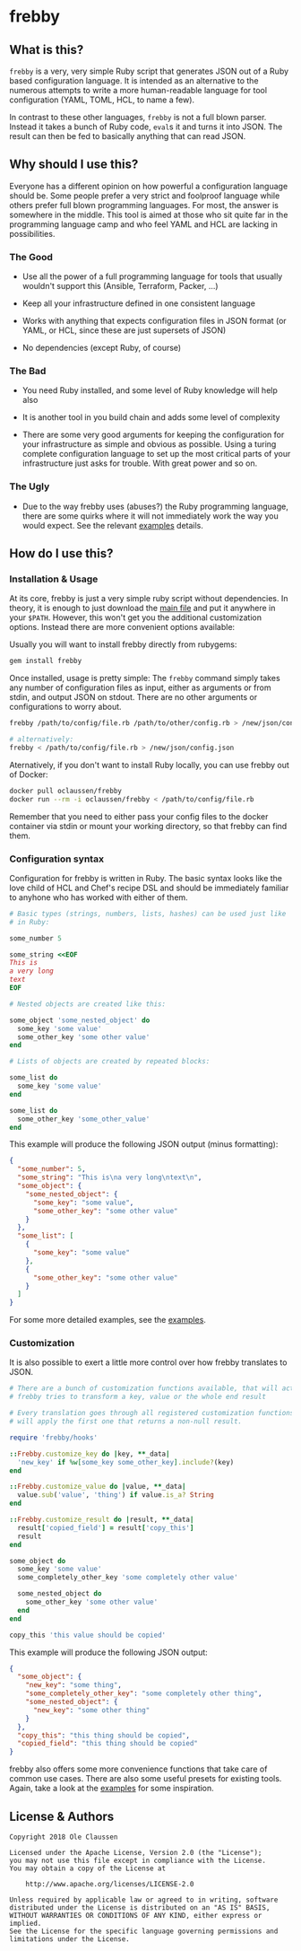# frebby

## What is this?

`frebby` is a very, very simple Ruby script that generates JSON out of a Ruby
based configuration language. It is intended as an alternative to the numerous
attempts to write a more human-readable language for tool configuration (YAML,
TOML, HCL, to name a few).

In contrast to these other languages, `frebby` is not a full blown parser.
Instead it takes a bunch of Ruby code, `eval`s it  and turns it into JSON. The
result can then be fed to basically anything that can read JSON.

## Why should I use this?

Everyone has a different opinion on how powerful a configuration language should
be. Some people prefer a very strict and foolproof language while others prefer
full blown programming languages. For most, the answer is somewhere in the
middle. This tool is aimed at those who sit quite far in the programming
language camp and who feel YAML and HCL are lacking in possibilities.

### The Good

* Use all the power of a full programming language for tools that usually
  wouldn't support this (Ansible, Terraform, Packer, ...)

* Keep all your infrastructure defined in one consistent language

* Works with anything that expects configuration files in JSON format
  (or YAML, or HCL, since these are just supersets of JSON)

* No dependencies (except Ruby, of course)

### The Bad

* You need Ruby installed, and some level of Ruby knowledge will help also

* It is another tool in you build chain and adds some level of complexity

* There are some very good arguments for keeping the configuration for your
  infrastructure as simple and obvious as possible. Using a turing complete
  configuration language to set up the most critical parts of your
  infrastructure just asks for trouble. With great power and so on.

### The Ugly

* Due to the way frebby uses (abuses?) the Ruby programming language, there
  are some quirks where it will not immediately work the way you would expect.
  See the relevant [examples](examples/04_quirks) details.

## How do I use this?

### Installation & Usage

At its core, frebby is just a very simple ruby script without dependencies. In
theory, it is enough to just download the [main file](bin/frebby) and put it
anywhere in your `$PATH`. However, this won't get you the additional customization
options. Instead there are more convenient options available:

Usually you will want to install frebby directly from rubygems:

```bash
gem install frebby
```

Once installed, usage is pretty simple: The `frebby` command simply takes any
number of configuration files as input, either as arguments or from stdin,
and output JSON on stdout. There are no other arguments or configurations
to worry about.

```bash
frebby /path/to/config/file.rb /path/to/other/config.rb > /new/json/config.json

# alternatively:
frebby < /path/to/config/file.rb > /new/json/config.json
```

Aternatively, if you don't want to install Ruby locally, you can use frebby
out of Docker:

```bash
docker pull oclaussen/frebby
docker run --rm -i oclaussen/frebby < /path/to/config/file.rb
```

Remember that you need to either pass your config files to the docker container
via stdin or mount your working directory, so that frebby can find them.

### Configuration syntax

Configuration for frebby is written in Ruby. The basic syntax looks like the
love child of HCL and Chef's recipe DSL and should be immediately familiar
to anyhone who has worked with either of them.

```ruby
# Basic types (strings, numbers, lists, hashes) can be used just like
# in Ruby:

some_number 5

some_string <<EOF
This is
a very long
text
EOF

# Nested objects are created like this:

some_object 'some_nested_object' do
  some_key 'some value'
  some_other_key 'some other value'
end

# Lists of objects are created by repeated blocks:

some_list do
  some_key 'some value'
end

some_list do
  some_other_key 'some_other_value'
end
```

This example will produce the following JSON output (minus formatting):

```json
{
  "some_number": 5,
  "some_string": "This is\na very long\ntext\n",
  "some_object": {
    "some_nested_object": {
      "some_key": "some value",
      "some_other_key": "some other value"
    }
  },
  "some_list": [
    {
      "some_key": "some value"
    },
    {
      "some_other_key": "some other value"
    }
  ]
}
```

For some more detailed examples, see the [examples](examples).

### Customization

It is also possible to exert a little more control over how frebby translates
to JSON.

```ruby
# There are a bunch of customization functions available, that will act whenever
# frebby tries to transform a key, value or the whole end result

# Every translation goes through all registered customization functions, and
# will apply the first one that returns a non-null result.

require 'frebby/hooks'

::Frebby.customize_key do |key, **_data|
  'new_key' if %w[some_key some_other_key].include?(key)
end

::Frebby.customize_value do |value, **_data|
  value.sub('value', 'thing') if value.is_a? String
end

::Frebby.customize_result do |result, **_data|
  result['copied_field'] = result['copy_this']
  result
end

some_object do
  some_key 'some value'
  some_completely_other_key 'some completely other value'

  some_nested_object do
    some_other_key 'some other value'
  end
end

copy_this 'this value should be copied'
```

This example will produce the following JSON output:

```json
{
  "some_object": {
    "new_key": "some thing",
    "some_completely_other_key": "some completely other thing",
    "some_nested_object": {
      "new_key": "some other thing"
    }
  },
  "copy_this": "this thing should be copied",
  "copied_field": "this thing should be copied"
}
```

frebby also offers some more convenience functions that take care of common use
cases. There are also some useful presets for existing tools. Again, take a look
at the [examples](examples) for some inspiration.

## License & Authors

```text
Copyright 2018 Ole Claussen

Licensed under the Apache License, Version 2.0 (the "License");
you may not use this file except in compliance with the License.
You may obtain a copy of the License at

    http://www.apache.org/licenses/LICENSE-2.0

Unless required by applicable law or agreed to in writing, software
distributed under the License is distributed on an "AS IS" BASIS,
WITHOUT WARRANTIES OR CONDITIONS OF ANY KIND, either express or implied.
See the License for the specific language governing permissions and
limitations under the License.
```
